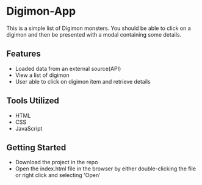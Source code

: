 # Digimon-App

<p>
  This is a simple list of Digimon monsters. You should be able to click on a digimon and then be presented with a modal containing some details.
</p>

<h2>Features</h2>
  <ul>
    <li>Loaded data from an external source(API)</li>
    <li>View a list of digimon</li>
    <li>User able to click on digimon item and retrieve details</li>
  </ul>

<h2>Tools Utilized</h2>
  <ul>
    <li>HTML</li>
    <li>CSS</li>
    <li>JavaScript</li>
  </ul>

<h2>Getting Started</h2>
  <ul>
   <li>Download the project in the repo</li>
    <li>Open the index.html file in the browser by either double-clicking the file or right click and selecting 'Open'</li>
  </ul>
